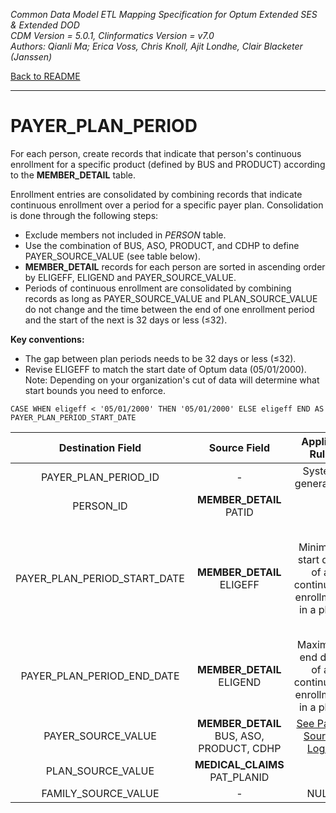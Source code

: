 *Common Data Model ETL Mapping Specification for Optum Extended SES & Extended DOD* 
<br>*CDM Version = 5.0.1, Clinformatics Version = v7.0*
<br>*Authors: Qianli Ma; Erica Voss, Chris Knoll, Ajit Londhe, Clair Blacketer (Janssen)*

[Back to README](README.md)

---

# PAYER_PLAN_PERIOD

For each person, create records that indicate that person's continuous
enrollment for a specific product (defined by BUS and PRODUCT) according
to the **MEMBER_DETAIL** table.

Enrollment entries are consolidated by combining records that indicate
continuous enrollment over a period for a specific payer plan.
Consolidation is done through the following steps:

-   Exclude members not included in *PERSON* table.
-   Use the combination of BUS, ASO, PRODUCT, and CDHP to define
    PAYER_SOURCE_VALUE (see table below).
-   **MEMBER_DETAIL** records for each person are sorted in ascending
    order by ELIGEFF, ELIGEND and PAYER_SOURCE_VALUE.
-   Periods of continuous enrollment are consolidated by combining
    records as long as PAYER_SOURCE_VALUE and PLAN_SOURCE_VALUE do
    not change and the time between the end of one enrollment period and
    the start of the next is 32 days or less (&le;32).

**Key conventions:**

-   The gap between plan periods needs to be 32 days or less (&le;32).
-   Revise ELIGEFF to match the start date of Optum data (05/01/2000).
    Note: Depending on your organization's cut of data will determine
    what start bounds you need to enforce.

`CASE WHEN eligeff < '05/01/2000' THEN '05/01/2000' ELSE eligeff END AS PAYER_PLAN_PERIOD_START_DATE`

<a name="table-mappings-payer-plan-period"></a>

**Destination Field**|**Source Field**|**Applied Rule**|**Comment**
:-----:|:-----:|:-----:|:-----:
PAYER_PLAN_PERIOD_ID|-|System generated.| 
PERSON_ID|**MEMBER_DETAIL** PATID| | 
PAYER_PLAN_PERIOD_START_DATE|**MEMBER_DETAIL** ELIGEFF|Minimum start date of a continuous enrollment in a plan.|Revise ELIGEFF using the code above to match the start date of Optum data.
PAYER_PLAN_PERIOD_END_DATE|**MEMBER_DETAIL** ELIGEND|Maximum end date of a continuous enrollment in a plan.| 
PAYER_SOURCE_VALUE|**MEMBER_DETAIL** BUS, ASO, PRODUCT, CDHP|[See Payer Source Logic](#payer-source-logic)|
PLAN_SOURCE_VALUE|**MEDICAL_CLAIMS** PAT_PLANID||
FAMILY_SOURCE_VALUE|-|NULL|
